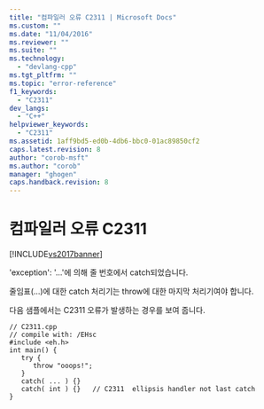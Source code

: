 ```yaml
---
title: "컴파일러 오류 C2311 | Microsoft Docs"
ms.custom: ""
ms.date: "11/04/2016"
ms.reviewer: ""
ms.suite: ""
ms.technology: 
  - "devlang-cpp"
ms.tgt_pltfrm: ""
ms.topic: "error-reference"
f1_keywords: 
  - "C2311"
dev_langs: 
  - "C++"
helpviewer_keywords: 
  - "C2311"
ms.assetid: 1aff9bd5-ed0b-4db6-bbc0-01ac89850cf2
caps.latest.revision: 8
author: "corob-msft"
ms.author: "corob"
manager: "ghogen"
caps.handback.revision: 8
---
```

# 컴파일러 오류 C2311
[!INCLUDE[vs2017banner](../../assembler/inline/includes/vs2017banner.md)]

'exception': '...'에 의해 줄 번호에서 catch되었습니다.  
  
 줄임표\(...\)에 대한 catch 처리기는 throw에 대한 마지막 처리기여야 합니다.  
  
 다음 샘플에서는 C2311 오류가 발생하는 경우를 보여 줍니다.  
  
```  
// C2311.cpp  
// compile with: /EHsc  
#include <eh.h>  
int main() {  
   try {  
      throw "ooops!";  
   }  
   catch( ... ) {}  
   catch( int ) {}   // C2311  ellipsis handler not last catch  
}  
```